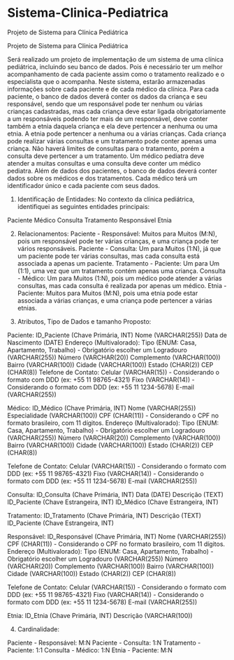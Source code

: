 # Sistema-Clinica-Pediatrica
Projeto de Sistema para Clínica Pediátrica


Projeto de Sistema para Clínica Pediátrica

Será realizado um projeto de implementação de um sistema de uma clínica pediátrica, incluindo seu banco de dados. Pois é necessário ter um melhor acompanhamento de cada paciente assim como o tratamento realizado e o especialista que o acompanha. Neste sistema, estarão armazenadas informações sobre cada paciente e de cada médico da clínica. Para cada paciente, o banco de dados deverá conter os dados da criança e seu responsável, sendo que um responsável pode ter nenhum ou várias crianças cadastradas, mas cada criança deve estar ligada obrigatoriamente a um responsáveis podendo ter mais de um responsável, deve conter também a etnia daquela criança e ela deve pertencer a nenhuma ou uma etnia. A etnia pode pertencer a nenhuma ou a várias crianças. Cada criança pode realizar várias consultas e um tratamento pode conter apenas uma criança. Não haverá limites de consultas para o tratamento, porém a consulta deve pertencer a um tratamento. Um médico pediatra deve atender a muitas consultas e uma consulta deve conter um médico pediatra. Além de dados dos pacientes, o banco de dados deverá conter dados sobre os médicos e dos tratamentos. Cada médico terá um identificador único e cada paciente com seus dados.


1. Identificação de Entidades:
No contexto da clínica pediátrica, identifiquei as seguintes entidades principais:

Paciente
Médico
Consulta
Tratamento
Responsável
Etnia





2. Relacionamentos:
Paciente - Responsável:
Muitos para Muitos (M:N), pois um responsável pode ter várias crianças, e uma criança pode ter vários responsáveis.
Paciente - Consulta:
Um para Muitos (1:N), já que um paciente pode ter várias consultas, mas cada consulta está associada a apenas um paciente.
Tratamento - Paciente:
Um para Um (1:1), uma vez que um tratamento contém apenas uma criança.
Consulta - Médico:
Um para Muitos (1:N), pois um médico pode atender a várias consultas, mas cada consulta é realizada por apenas um médico.
Etnia - Paciente:
Muitos para Muitos (M:N), pois uma etnia pode estar associada a várias crianças, e uma criança pode pertencer a várias etnias.

3. Atributos, Tipo de Dados e tamanho Proposto:

Paciente:
ID_Paciente (Chave Primária, INT)
Nome (VARCHAR(255))
Data de Nascimento (DATE)
Endereço (Multivalorado):
Tipo (ENUM: Casa, Apartamento, Trabalho) - Obrigatório escolher um
Logradouro (VARCHAR(255))
Número (VARCHAR(20))
Complemento (VARCHAR(100))
Bairro (VARCHAR(100))
Cidade (VARCHAR(100))
Estado (CHAR(2))
CEP (CHAR(8))
Telefone de Contato:
Celular (VARCHAR(15)) - Considerando o formato com DDD (ex: +55 11 98765-4321)
Fixo (VARCHAR(14)) - Considerando o formato com DDD (ex: +55 11 1234-5678)
E-mail (VARCHAR(255))

Médico:
ID_Médico (Chave Primária, INT)
Nome (VARCHAR(255))
Especialidade (VARCHAR(100))
CPF (CHAR(11)) - Considerando o CPF no formato brasileiro, com 11 dígitos.
Endereço (Multivalorado):
Tipo (ENUM: Casa, Apartamento, Trabalho) - Obrigatório escolher um
Logradouro (VARCHAR(255))
Número (VARCHAR(20))
Complemento (VARCHAR(100))
Bairro (VARCHAR(100))
Cidade (VARCHAR(100))
Estado (CHAR(2))
CEP (CHAR(8))

Telefone de Contato:
Celular (VARCHAR(15)) - Considerando o formato com DDD (ex: +55 11 98765-4321)
Fixo (VARCHAR(14)) - Considerando o formato com DDD (ex: +55 11 1234-5678)
E-mail (VARCHAR(255))

Consulta:
ID_Consulta (Chave Primária, INT)
Data (DATE)
Descrição (TEXT)
ID_Paciente (Chave Estrangeira, INT)
ID_Médico (Chave Estrangeira, INT)

Tratamento:
ID_Tratamento (Chave Primária, INT)
Descrição (TEXT)
ID_Paciente (Chave Estrangeira, INT)

Responsável:
ID_Responsável (Chave Primária, INT)
Nome (VARCHAR(255))
CPF (CHAR(11)) - Considerando o CPF no formato brasileiro, com 11 dígitos.
Endereço (Multivalorado):
Tipo (ENUM: Casa, Apartamento, Trabalho) - Obrigatório escolher um
Logradouro (VARCHAR(255))
Número (VARCHAR(20))
Complemento (VARCHAR(100))
Bairro (VARCHAR(100))
Cidade (VARCHAR(100))
Estado (CHAR(2))
CEP (CHAR(8))

Telefone de Contato:
Celular (VARCHAR(15)) - Considerando o formato com DDD (ex: +55 11 98765-4321)
Fixo (VARCHAR(14)) - Considerando o formato com DDD (ex: +55 11 1234-5678)
E-mail (VARCHAR(255))

Etnia:
ID_Etnia (Chave Primária, INT)
Descrição (VARCHAR(100))

4. Cardinalidade:

Paciente - Responsável:
M:N
Paciente - Consulta:
1:N
Tratamento - Paciente:
1:1
Consulta - Médico:
1:N
Etnia - Paciente:
M:N


